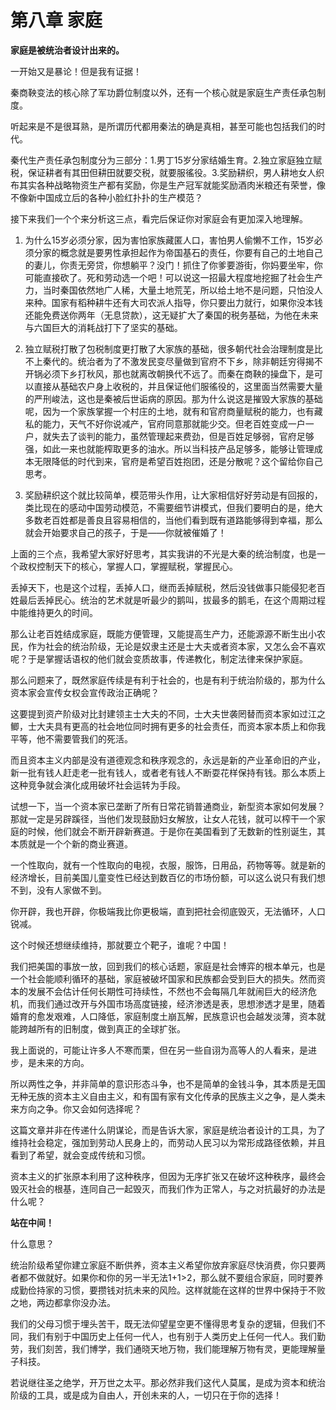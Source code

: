 # 第八章 家庭

**家庭是被统治者设计出来的。**

一开始又是暴论！但是我有证据！

秦商鞅变法的核心除了军功爵位制度以外，还有一个核心就是家庭生产责任承包制度。

听起来是不是很耳熟，是所谓历代都用秦法的确是真相，甚至可能也包括我们的时代。

秦代生产责任承包制度分为三部分：1.男丁15岁分家结婚生育。2.独立家庭独立赋税，保证耕者有其田但耕田就要交税，就要服徭役。3.奖励耕织，男人耕地女人织布其实各种战略物资生产都有奖励，你是生产冠军就能奖励酒肉米粮还有荣誉，像不像新中国成立后的各种小脸红扑扑的生产模范？

接下来我们一个个来分析这三点，看完后保证你对家庭会有更加深入地理解。

1. 为什么15岁必须分家，因为害怕家族藏匿人口，害怕男人偷懒不工作，15岁必须分家的概念就是要男性承担起作为帝国基石的责任，你要有自己的土地自己的妻儿，你责无旁贷，你想躺平？没门！抓住了你爹要游街，你妈要坐牢，你可能直接砍了。死和劳动选一个吧！可以说这一招最大程度地挖掘了社会生产力，当时秦国依然地广人稀，大量土地荒芜，所以给土地不是问题，只怕没人来种。国家有稻种耕牛还有大司农派人指导，你只要出力就行，如果你没本钱还能免费送你两年（无息贷款），这无疑扩大了秦国的税务基础，为他在未来与六国巨大的消耗战打下了坚实的基础。

2. 独立赋税打散了包税制度更打散了大家族的基础，很多朝代社会治理制度是比不上秦代的。统治者为了不激发民变尽量做到官府不下乡，除非朝廷穷得揭不开锅必须下乡打秋风，那也就离改朝换代不远了。而秦在商鞅的操盘下，是可以直接从基础农户身上收税的，并且保证他们服徭役的，这里面当然需要大量的严刑峻法，这也是秦被后世诟病的原因。那为什么说这是摧毁大家族的基础呢，因为一个家族掌握一个村庄的土地，就有和官府商量赋税的能力，也有藏私的能力，天气不好你说减产，官府同意那就能少交。但老百姓变成一户一户，就失去了谈判的能力，虽然管理起来费劲，但是百姓足够弱，官府足够强，如此一来也就能榨取更多的油水。所以当科技产品足够多，能够让管理成本无限降低的时代到来，官府是希望百姓抱团，还是分散呢？这个留给你自己思考。

3. 奖励耕织这个就比较简单，模范带头作用，让大家相信好好劳动是有回报的，类比现在的感动中国劳动模范，不需要细节讲模式，但我们要明白的是，绝大多数老百姓都是善良且容易相信的，当他们看到既有道路能够得到幸福，那么就会开始要求自己的孩子，于是——你就被催婚了！

上面的三个点，我希望大家好好思考，其实我讲的不光是大秦的统治制度，也是一个政权控制天下的核心，掌握人口，掌握赋税，掌握民心。

丢掉天下，也是这个过程，丢掉人口，继而丢掉赋税，然后没钱做事只能侵犯老百姓最后丢掉民心。统治的艺术就是听最少的鹅叫，拔最多的鹅毛，在这个周期过程中能维持更久的时间。

那么让老百姓结成家庭，既能方便管理，又能提高生产力，还能源源不断生出小农民，作为社会的统治阶级，无论是奴隶主还是士大夫或者资本家，又怎么会不喜欢呢？于是掌握话语权的他们就会变质故事，传递教化，制定法律来保护家庭。

那么问题来了，既然家庭传续是有利于社会的，也是有利于统治阶级的，那为什么资本家会宣传女权会宣传政治正确呢？

这要提到资产阶级对比封建领主士大夫的不同，士大夫世袭罔替而资本家如过江之鲫，士大夫具有更高的社会地位同时拥有更多的社会责任，而资本家本质上和你我平等，他不需要管我们的死活。

而且资本主义内部是没有道德观念和秩序观念的，永远是新的产业革命旧的产业，新一批有钱人赶走老一批有钱人，或者老有钱人不断耍花样保持有钱。那么本质上这种竞争就会演化成用破坏社会运转为手段。

试想一下，当一个资本家已垄断了所有日常花销普通商业，新型资本家如何发展？那就一定是另辟蹊径，当他们发现鼓励妇女解放，让女人花钱，就可以榨干一个家庭的时候，他们就会不断开辟新赛道。于是你在美国看到了无数新的性别诞生，其本质就是一个个新的商业赛道。

一个性取向，就有一个性取向的电视，衣服，服饰，日用品，药物等等。就是新的经济增长，目前美国儿童变性已经达到数百亿的市场份额，可以这么说只有我们想不到，没有人家做不到。

你开辟，我也开辟，你极端我比你更极端，直到把社会彻底毁灭，无法循环，人口锐减。

这个时候还想继续维持，那就要立个靶子，谁呢？中国！

我们把美国的事放一放，回到我们的核心话题，家庭是社会博弈的根本单元，也是一个社会能顺利循环的基础，家庭被破坏国家和民族都会受到巨大的损失。然而资本的发展不会估计任何长期性可持续性，不然也不会每隔几年就闹巨大的经济危机，而我们通过改开与外国市场高度链接，经济渗透是表，思想渗透才是里，随着婚育的愈发艰难，人口降低，家庭制度土崩瓦解，民族意识也会越发淡薄，资本就能跨越所有的旧制度，做到真正的全球扩张。

我上面说的，可能让许多人不寒而栗，但在另一些自诩为高等人的人看来，是进步，是未来的方向。

所以两性之争，并非简单的意识形态斗争，也不是简单的金钱斗争，其本质是无国无种无族的资本主义自由主义，和有国有家有文化传承的民族主义之争，是人类未来方向之争。你又会如何选择呢？

这篇文章并非在传递什么阴谋论，而是告诉大家，家庭是统治者设计的工具，为了维持社会稳定，强加到劳动人民身上的，而劳动人民习以为常形成路径依赖，并且看到了希望，就会变成传统和习惯。

资本主义的扩张原本利用了这种秩序，但因为无序扩张又在破坏这种秩序，最终会毁灭社会的根基，连同自己一起毁灭，而我们作为正常人，与之对抗最好的办法是什么呢？

**站在中间！**

什么意思？

统治阶级希望你建立家庭不断供养，资本主义希望你放弃家庭尽快消费，你只要两者都不做就好。如果你和你的另一半无法1+1>2，那么就不要组合家庭，同时要养成勤俭持家的习惯，要攒钱对抗未来的风险。这样就能在这样的世界中保持于不败之地，两边都拿你没办法。

我们的父母习惯于埋头苦干，既无法仰望星空更不懂得思考复杂的逻辑，但我们不同，我们有别于中国历史上任何一代人，也有别于人类历史上任何一代人。我们勤劳，我们刻苦，我们博学，我们通晓天地万物，我们能理解万物有灵，更能理解量子科技。

若说继往圣之绝学，开万世之太平。那必然非我们这代人莫属，是成为资本和统治阶级的工具，或是成为自由人，开创未来的人，一切只在于你的选择！
